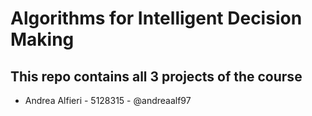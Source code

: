 # Algorithms for Intelligent Decision Making

## This repo contains all 3 projects of the course

* Andrea Alfieri - 5128315 - @andreaalf97
